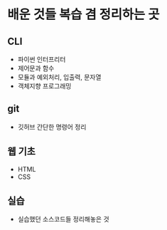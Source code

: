 # 배운 것들 복습 겸 정리하는 곳

## CLI

- 파이썬 인터프리터
- 제어문과 함수
- 모듈과 예외처리, 입출력, 문자열
- 객체지향 프로그래밍

## git

- 깃허브 간단한 명령어 정리

## 웹 기초

- HTML
- CSS

## 실습

- 실습했던 소스코드들 정리해놓은 것
